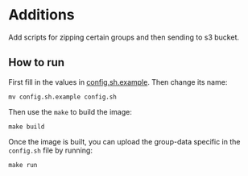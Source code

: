 # Additions

Add scripts for zipping certain groups and then sending to s3 bucket.

## How to run
First fill in the values in [config.sh.example](config.sh.example). Then change its name:
```
mv config.sh.example config.sh
```
Then use the `make` to build the image:
```
make build
```
Once the image is built, you can upload the group-data specific in the `config.sh` file by running:
```
make run
```
